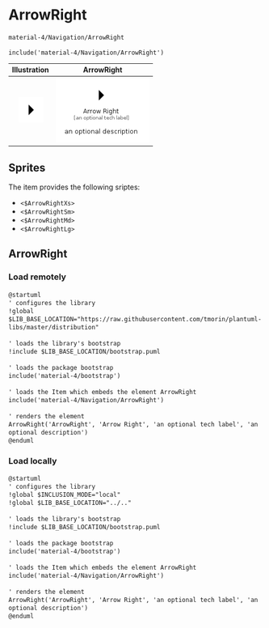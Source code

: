 # ArrowRight


```text
material-4/Navigation/ArrowRight
```

```text
include('material-4/Navigation/ArrowRight')
```



| Illustration | ArrowRight |
| :---: | :---: |
| ![illustration for Illustration](../../material-4/Navigation/ArrowRight.png) | ![illustration for ArrowRight](../../material-4/Navigation/ArrowRight.Local.png) |



## Sprites
The item provides the following sriptes:

- `<$ArrowRightXs>`
- `<$ArrowRightSm>`
- `<$ArrowRightMd>`
- `<$ArrowRightLg>`





## ArrowRight

### Load remotely
```plantuml
@startuml
' configures the library
!global $LIB_BASE_LOCATION="https://raw.githubusercontent.com/tmorin/plantuml-libs/master/distribution"

' loads the library's bootstrap
!include $LIB_BASE_LOCATION/bootstrap.puml

' loads the package bootstrap
include('material-4/bootstrap')

' loads the Item which embeds the element ArrowRight
include('material-4/Navigation/ArrowRight')

' renders the element
ArrowRight('ArrowRight', 'Arrow Right', 'an optional tech label', 'an optional description')
@enduml
```

### Load locally
```plantuml
@startuml
' configures the library
!global $INCLUSION_MODE="local"
!global $LIB_BASE_LOCATION="../.."

' loads the library's bootstrap
!include $LIB_BASE_LOCATION/bootstrap.puml

' loads the package bootstrap
include('material-4/bootstrap')

' loads the Item which embeds the element ArrowRight
include('material-4/Navigation/ArrowRight')

' renders the element
ArrowRight('ArrowRight', 'Arrow Right', 'an optional tech label', 'an optional description')
@enduml
```

